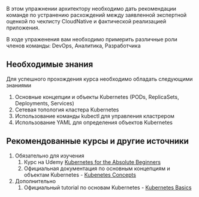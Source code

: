 В этом упражнении архитектору необходимо дать рекомендации команде по устранению расхождений между заявленной экспертной оценкой по чеклисту CloudNative и фактической реализацией приложения.

В ходе упраженения вам необходимо примерить различные роли членов команды: DevOps, Аналитика, Разработчика

## Необходимые знания

Для успешного прохождения курса необходимо обладать следующими знаниями

1. Основные концепции и объекты Kubernetes (PODs, ReplicaSets, Deployments, Services)
1. Сетевая топология кластера Kubernetes
1. Использование команды kubectl для управления кластрером
1. Использование YAML для определения объектов Kubernetes

## Рекомендованные курсы и другие источники

1. Обязательно для изучения
    1. Курс на Udemy [Kubernetes for the Absolute Beginners](https://www.udemy.com/course/learn-kubernetes/)
    1. Официальная документация по основным концепциям и объектам Kubernetes - [Kubenetes Concepts](https://kubernetes.io/docs/concepts/)
1. Дополнительно
    1. Официальный tutorial по основам Kubernetes - [Kubernetes Basics](https://kubernetes.io/docs/tutorials/kubernetes-basics/)
